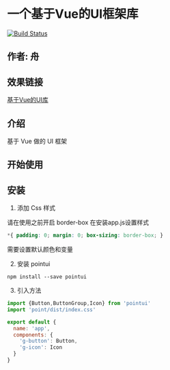 # 一个基于Vue的UI框架库

[![Build Status](https://travis-ci.org/mxylovezh/pointui.svg?branch=master)](https://travis-ci.org/mxylovezh/pointui)

## 作者: 舟

## 效果链接

[基于Vue的UI库](https://luckyboat.github.io/pointui/)

## 介绍
基于 Vue 做的 UI 框架
## 开始使用

## 安装

1. 添加 Css 样式

请在使用之前开启 border-box
在安装app.js设置样式
```css
*{ padding: 0; margin: 0; box-sizing: border-box; }
```
需要设置默认颜色和变量

2. 安装 pointui
 
```shell script
npm install --save pointui
```

3. 引入方法
```javascript
import {Button,ButtonGroup,Icon} from 'pointui'
import 'point/dist/index.css'

export default {
  name: 'app',
  components: {
    'g-button': Button,
    'g-icon': Icon 
  }
}
```



